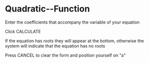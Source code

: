 # Quadratic--Function

Enter the coefficients that accompany the variable of your equation

Click CALCULATE

If the equation has roots they will appear at the bottom, otherwise the system will indicate that the equation has no roots

Press CANCEL to clear the form and position yourself on "a"
